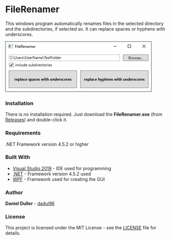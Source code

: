 # FileRenamer
This windows program automatically renames files in the selected directory and the subdirectories, if selected so. It can replace spaces or hyphens with underscores.

![](screenshot.png)

### Installation
There is no installation required. Just download the **FileRenamer.exe** (from [Releases](https://github.com/dadul96/FileRenamer/releases)) and double-click it.

### Requirements
.NET Framework version 4.5.2 or higher

### Built With
* [Visual Studio 2019](https://visualstudio.microsoft.com/) - IDE used for programming
* [.NET](https://dotnet.microsoft.com/download/dotnet-framework) - Framework version 4.5.2 used
* [WPF](https://docs.microsoft.com/en-us/dotnet/framework/wpf/) - Framework used for creating the GUI

### Author
**Daniel Duller** - [dadul96](https://github.com/dadul96)

### License
This project is licensed under the MIT License - see the [LICENSE](LICENSE) file for details.
